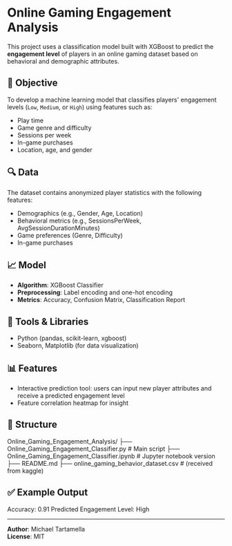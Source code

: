 # Online Gaming Engagement Analysis

This project uses a classification model built with XGBoost to predict the **engagement level** of players in an online gaming dataset based on behavioral and demographic attributes.

## 🧠 Objective
To develop a machine learning model that classifies players' engagement levels (`Low`, `Medium`, or `High`) using features such as:
- Play time
- Game genre and difficulty
- Sessions per week
- In-game purchases
- Location, age, and gender

## 🔍 Data
The dataset contains anonymized player statistics with the following features:
- Demographics (e.g., Gender, Age, Location)
- Behavioral metrics (e.g., SessionsPerWeek, AvgSessionDurationMinutes)
- Game preferences (Genre, Difficulty)
- In-game purchases

## 📈 Model
- **Algorithm**: XGBoost Classifier
- **Preprocessing**: Label encoding and one-hot encoding
- **Metrics**: Accuracy, Confusion Matrix, Classification Report

## 🔧 Tools & Libraries
- Python (pandas, scikit-learn, xgboost)
- Seaborn, Matplotlib (for data visualization)

## 📊 Features
- Interactive prediction tool: users can input new player attributes and receive a predicted engagement level
- Feature correlation heatmap for insight

## 📁 Structure

Online_Gaming_Engagement_Analysis/
├── Online_Gaming_Engagement_Classifier.py # Main script
├── Online_Gaming_Engagement_Classifier.ipynb # Jupyter notebook version
├── README.md
├── online_gaming_behavior_dataset.csv # (received from kaggle)


## ✅ Example Output

Accuracy: 0.91
Predicted Engagement Level: High

---

**Author**: Michael Tartamella  
**License**: MIT  
